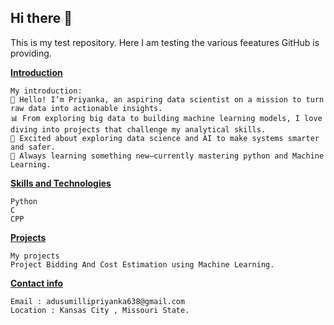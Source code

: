 ## Hi there 👋
This is my test repository. Here I am testing the various feeatures GitHub is providing.

**<ins>Introduction</ins>**
```
My introduction:
👋 Hello! I’m Priyanka, an aspiring data scientist on a mission to turn raw data into actionable insights.
📊 From exploring big data to building machine learning models, I love diving into projects that challenge my analytical skills.
🚀 Excited about exploring data science and AI to make systems smarter and safer.
🌱 Always learning something new—currently mastering python and Machine Learning.
```

**<ins>Skills and Technologies</ins>**
```
Python
C
CPP
```

**<ins>Projects</ins>**
```
My projects
Project Bidding And Cost Estimation using Machine Learning. 
```

**<ins>Contact info</ins>**
```
Email : adusumillipriyanka638@gmail.com
Location : Kansas City , Missouri State.
```
